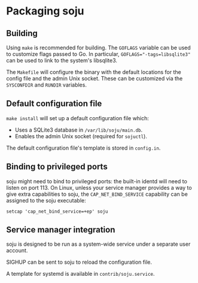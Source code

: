 # Packaging soju

## Building

Using `make` is recommended for building. The `GOFLAGS` variable can be used to
customize flags passed to Go. In particular, `GOFLAGS="-tags=libsqlite3"` can
be used to link to the system's libsqlite3.

The `Makefile` will configure the binary with the default locations for the
config file and the admin Unix socket. These can be customized via the
`SYSCONFDIR` and `RUNDIR` variables.

## Default configuration file

`make install` will set up a default configuration file which:

- Uses a SQLite3 database in `/var/lib/soju/main.db`.
- Enables the admin Unix socket (required for `sojuctl`).

The default configuration file's template is stored in `config.in`.

## Binding to privileged ports

soju might need to bind to privileged ports: the built-in identd will need to
listen on port 113. On Linux, unless your service manager provides a way to
give extra capabilities to soju, the `CAP_NET_BIND_SERVICE` capability can be
assigned to the soju executable:

    setcap 'cap_net_bind_service=+ep' soju

## Service manager integration

soju is designed to be run as a system-wide service under a separate user
account.

SIGHUP can be sent to soju to reload the configuration file.

A template for systemd is available in `contrib/soju.service`.
